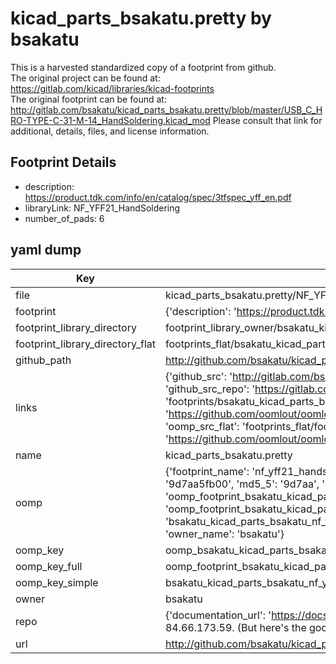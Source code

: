 # kicad_parts_bsakatu.pretty by bsakatu  
This is a harvested standardized copy of a footprint from github.  
The original project can be found at:  
https://gitlab.com/kicad/libraries/kicad-footprints  
The original footprint can be found at:
http://gitlab.com/bsakatu/kicad_parts_bsakatu.pretty/blob/master/USB_C_HRO-TYPE-C-31-M-14_HandSoldering.kicad_mod
Please consult that link for additional, details, files, and license information.  
## Footprint Details
* description: https://product.tdk.com/info/en/catalog/spec/3tfspec_yff_en.pdf  
* libraryLink: NF_YFF21_HandSoldering  
* number_of_pads: 6  
## yaml dump  
| Key | Value |  
| --- | --- |  
| file | kicad_parts_bsakatu.pretty/NF_YFF21_HandSoldering.kicad_mod |  
| footprint | {'description': 'https://product.tdk.com/info/en/catalog/spec/3tfspec_yff_en.pdf', 'libraryLink': 'NF_YFF21_HandSoldering', 'number_of_pads': 6} |  
| footprint_library_directory | footprint_library_owner/bsakatu_kicad_parts_bsakatu.pretty |  
| footprint_library_directory_flat | footprints_flat/bsakatu_kicad_parts_bsakatu_nf_yff21_handsoldering/working |  
| github_path | http://github.com/bsakatu/kicad_parts_bsakatu.pretty/blob/master/NF_YFF21_HandSoldering.kicad_mod |  
| links | {'github_src': 'http://gitlab.com/bsakatu/kicad_parts_bsakatu.pretty/blob/master/USB_C_HRO-TYPE-C-31-M-14_HandSoldering.kicad_mod', 'github_src_repo': 'https://gitlab.com/kicad/libraries/kicad-footprints', 'oomp_bot': 'footprints/bsakatu_kicad_parts_bsakatu_nf_yff21_handsoldering/working', 'oomp_bot_github': 'https://github.com/oomlout/oomlout_oomp_footprint_bot/tree/main/footprints/bsakatu_kicad_parts_bsakatu_nf_yff21_handsoldering/working', 'oomp_src_flat': 'footprints_flat/footprints_flat/bsakatu_kicad_parts_bsakatu_nf_yff21_handsoldering/working', 'oomp_src_flat_github': 'https://github.com/oomlout/oomlout_oomp_footprint_src/tree/main/footprints_flat/bsakatu_kicad_parts_bsakatu_nf_yff21_handsoldering/working'} |  
| name | kicad_parts_bsakatu.pretty |  
| oomp | {'footprint_name': 'nf_yff21_handsoldering', 'library_name': 'kicad_parts_bsakatu', 'md5': '9d7aa5fb001e61579b70ada6ed134993', 'md5_10': '9d7aa5fb00', 'md5_5': '9d7aa', 'md5_6': '9d7aa5', 'oomp_key': 'oomp_bsakatu_kicad_parts_bsakatu_nf_yff21_handsoldering', 'oomp_key_extra': 'oomp_footprint_bsakatu_kicad_parts_bsakatu_nf_yff21_handsoldering', 'oomp_key_full': 'oomp_footprint_bsakatu_kicad_parts_bsakatu_nf_yff21_handsoldering_9d7aa5', 'oomp_key_simple': 'bsakatu_kicad_parts_bsakatu_nf_yff21_handsoldering', 'original_filename': 'kicad_parts_bsakatu.pretty/NF_YFF21_HandSoldering.kicad_mod', 'owner_name': 'bsakatu'} |  
| oomp_key | oomp_bsakatu_kicad_parts_bsakatu_nf_yff21_handsoldering |  
| oomp_key_full | oomp_footprint_bsakatu_kicad_parts_bsakatu_nf_yff21_handsoldering |  
| oomp_key_simple | bsakatu_kicad_parts_bsakatu_nf_yff21_handsoldering |  
| owner | bsakatu |  
| repo | {'documentation_url': 'https://docs.github.com/rest/overview/resources-in-the-rest-api#rate-limiting', 'message': "API rate limit exceeded for 84.66.173.59. (But here's the good news: Authenticated requests get a higher rate limit. Check out the documentation for more details.)"} |  
| url | http://github.com/bsakatu/kicad_parts_bsakatu.pretty |  

